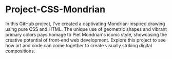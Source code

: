 # Project-CSS-Mondrian

In this GitHub project, I've created a captivating Mondrian-inspired drawing using pure CSS and HTML. The unique use of geometric shapes and vibrant primary colors pays homage to Piet Mondrian's iconic style, showcasing the creative potential of front-end web development. Explore this project to see how art and code can come together to create visually striking digital compositions.
